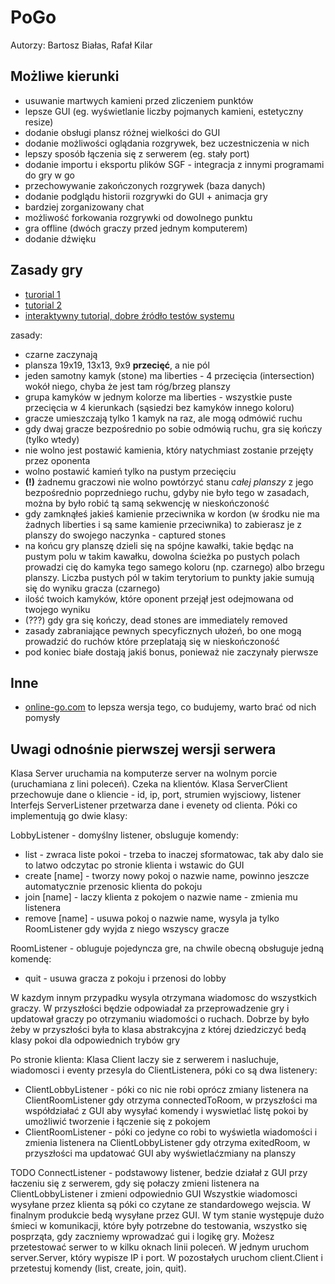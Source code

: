 # PoGo

Autorzy: Bartosz Białas, Rafał Kilar

## Możliwe kierunki
* usuwanie martwych kamieni przed zliczeniem punktów
* lepsze GUI (eg. wyświetlanie liczby pojmanych kamieni, estetyczny resize)
* dodanie obsługi plansz różnej wielkości do GUI
* dodanie możliwości oglądania rozgrywek, bez uczestniczenia w nich
* lepszy sposób łączenia się z serwerem (eg. stały port)
* dodanie importu i eksportu plików SGF - integracja z innymi programami do gry w go
* przechowywanie zakończonych rozgrywek (baza danych)
* dodanie podglądu historii rozgrywki do GUI + animacja gry
* bardziej zorganizowany chat
* możliwość forkowania rozgrywki od dowolnego punktu
* gra offline (dwóch graczy przed jednym komputerem)
* dodanie dźwięku

## Zasady gry
* [turorial 1](https://www.youtube.com/watch?v=5PTXdR8hLlQ)
* [tutorial 2](https://www.youtube.com/watch?v=YPMog4LAmvg)
* [interaktywny tutorial, dobre źródło testów systemu](https://online-go.com/learn-to-play-go/)

zasady:
* czarne zaczynają
* plansza 19x19, 13x13, 9x9 **przecięć**, a nie pól
* jeden samotny kamyk (stone) ma liberties - 4 przecięcia (intersection) wokół niego, chyba że jest tam róg/brzeg planszy
* grupa kamyków w jednym kolorze ma liberties - wszystkie puste przecięcia w 4 kierunkach (sąsiedzi bez kamyków innego koloru)
* gracze umieszczają tylko 1 kamyk na raz, ale mogą odmówić ruchu
* gdy dwaj gracze bezpośrednio po sobie odmówią ruchu, gra się kończy (tylko wtedy)
* nie wolno jest postawić kamienia, który natychmiast zostanie przejęty przez oponenta
* wolno postawić kamień tylko na pustym przecięciu
* **(!)** żadnemu graczowi nie wolno powtórzyć stanu *całej planszy* z jego bezpośrednio poprzedniego ruchu, gdyby nie było
tego w zasadach, można by było robić tą samą sekwencję w nieskończoność
* gdy zamknąłeś jakieś kamienie przeciwnika w kordon (w środku nie ma żadnych liberties i są same kamienie przeciwnika) to
zabierasz je z planszy do swojego naczynka - captured stones
* na końcu gry planszę dzieli się na spójne kawałki, takie będąc na pustym polu w takim kawałku, dowolna ścieżka po pustych
polach prowadzi cię do kamyka tego samego koloru (np. czarnego) albo brzegu planszy. Liczba pustych pól w takim terytorium to
punkty jakie sumują się do wyniku gracza (czarnego)
* ilość twoich kamyków, które oponent przejął jest odejmowana od twojego wyniku
* (???) gdy gra się kończy, dead stones are immediately removed
* zasady zabraniające pewnych specyficznych ułożeń, bo one mogą prowadzić do ruchów które przeplatają
się w nieskończoność
* pod koniec białe dostają jakiś bonus, ponieważ nie zaczynały pierwsze

## Inne
* [online-go.com](/online-go.com) to lepsza wersja tego, co budujemy, warto brać od nich pomysły

## Uwagi odnośnie pierwszej wersji serwera
Klasa Server uruchamia na komputerze server na wolnym porcie (uruchamiana z lini poleceń). Czeka na klientów.
Klasa ServerClient przechowuje dane o kliencie - id, ip, port, strumien wyjsciowy, listener
Interfejs ServerListener przetwarza dane i evenety od clienta. Póki co implementują go dwie klasy:

LobbyListener - domyślny listener, obsluguje komendy:
* list - zwraca liste pokoi - trzeba to inaczej sformatowac, tak aby dalo sie to latwo odczytac po stronie klienta i wstawic do GUI
* create [name] - tworzy nowy pokoj o nazwie name, powinno jeszcze automatycznie przenosic klienta do pokoju
* join [name] - laczy klienta z pokojem o nazwie name - zmienia mu listenera
* remove [name] - usuwa pokoj o nazwie name, wysyla ja tylko RoomListener gdy wyjda z niego wszyscy gracze

RoomListener - obluguje pojedyncza gre, na chwile obecną obsługuje jedną komendę:
* quit - usuwa gracza z pokoju i przenosi do lobby

W kazdym innym przypadku wysyla otrzymana wiadomosc do wszystkich graczy.
W przyszłości będzie odpowiadał za przeprowadzenie gry i updatował graczy po otrzymaniu wiadomości o ruchach. Dobrze by było żeby w przyszłości była to klasa abstrakcyjna z której dziedziczyć bedą klasy pokoi dla odpowiednich trybów gry

Po stronie klienta:
Klasa Client laczy sie z serwerem i nasluchuje, wiadomosci i eventy przesyla do ClientListenera, póki co są dwa listenery:
* ClientLobbyListener - póki co nic nie robi oprócz zmiany listenera na ClientRoomListener gdy otrzyma connectedToRoom, w przyszłości ma współdziałać z GUI aby wysyłać komendy i wyswietlać listę pokoi by umożliwić tworzenie i łączenie się z pokojem
* ClientRoomListener - póki co jedyne co robi to wyświetla wiadomości i zmienia listenera na ClientLobbyListener gdy otrzyma exitedRoom, w przyszłości ma updatować GUI aby wyświetlaćzmiany na planszy

TODO ConnectListener - podstawowy listener, bedzie działał z GUI przy łaczeniu się z serwerem, gdy się połaczy zmieni listenera na ClientLobbyListener i zmieni odpowiednio GUI
Wszystkie wiadomosci wysyłane przez klienta są póki co czytane ze standardowego wejscia. W finalnym produkcie bedą wysyłane przez GUI.
W tym stanie występuje dużo śmieci w komunikacji, które były potrzebne do testowania, wszystko się posprząta, gdy zaczniemy wprowadzać gui i logikę gry.
Możesz przetestować serwer to w kilku oknach linii poleceń. W jednym uruchom server.Server, który wypisze IP i port. W pozostałych uruchom client.Client i przetestuj komendy (list, create, join, quit).
